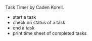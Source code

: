 Task Timer by Caden Korell.

- start a task
- check on status of a task
- end a task
- print time sheet of completed tasks
